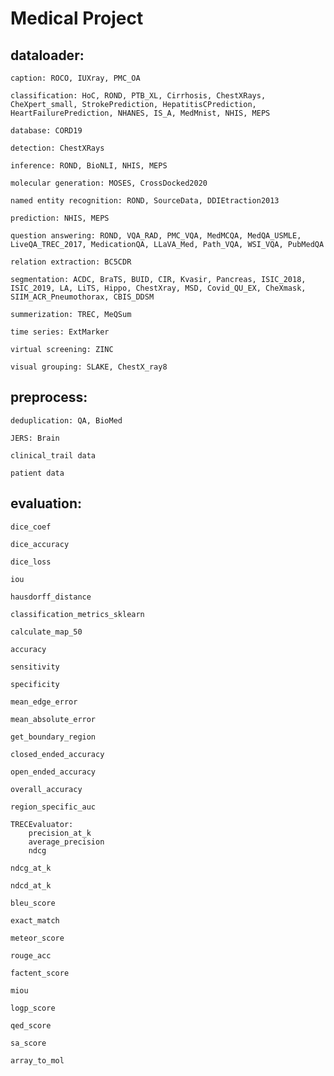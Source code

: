 # Medical Project

## dataloader:
    caption: ROCO, IUXray, PMC_OA

    classification: HoC, ROND, PTB_XL, Cirrhosis, ChestXRays, CheXpert_small, StrokePrediction, HepatitisCPrediction, HeartFailurePrediction, NHANES, IS_A, MedMnist, NHIS, MEPS

    database: CORD19

    detection: ChestXRays

    inference: ROND, BioNLI, NHIS, MEPS

    molecular generation: MOSES, CrossDocked2020

    named entity recognition: ROND, SourceData, DDIEtraction2013

    prediction: NHIS, MEPS

    question answering: ROND, VQA_RAD, PMC_VQA, MedMCQA, MedQA_USMLE, LiveQA_TREC_2017, MedicationQA, LLaVA_Med, Path_VQA, WSI_VQA, PubMedQA

    relation extraction: BC5CDR

    segmentation: ACDC, BraTS, BUID, CIR, Kvasir, Pancreas, ISIC_2018, ISIC_2019, LA, LiTS, Hippo, ChestXray, MSD, Covid_QU_EX, CheXmask, SIIM_ACR_Pneumothorax, CBIS_DDSM

    summerization: TREC, MeQSum

    time series: ExtMarker

    virtual screening: ZINC

    visual grouping: SLAKE, ChestX_ray8

## preprocess:
    deduplication: QA, BioMed

    JERS: Brain

    clinical_trail data

    patient data

## evaluation:
    dice_coef

    dice_accuracy

    dice_loss

    iou

    hausdorff_distance

    classification_metrics_sklearn

    calculate_map_50

    accuracy

    sensitivity

    specificity

    mean_edge_error

    mean_absolute_error

    get_boundary_region

    closed_ended_accuracy

    open_ended_accuracy

    overall_accuracy

    region_specific_auc

    TRECEvaluator:
        precision_at_k
        average_precision
        ndcg

    ndcg_at_k

    ndcd_at_k

    bleu_score

    exact_match

    meteor_score

    rouge_acc

    factent_score

    miou

    logp_score

    qed_score

    sa_score

    array_to_mol